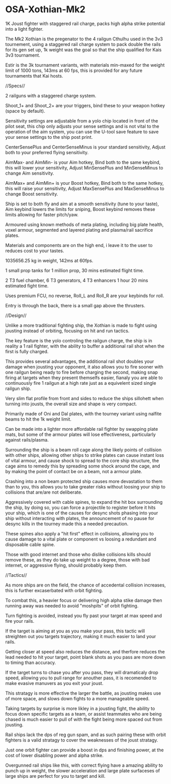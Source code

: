 # OSA-Xothian-Mk2
1K Joust fighter with staggered rail charge, packs high alpha strike potential into a light fighter.

The Mk2 Xothian is the pregenator to the 4 railgun Cthulhu used in the 3v3 tournement, using a staggered rail charge system to pack double the rails for its gen set up, 1k weight was the goal so that the ship qualified for Kais 3v3 tournament.

Estir is the 3k tournament variants, with materials min-maxed for the weight limit of 1000 tons, 143ms at 60 fps, this is provided for any future tournaments that Kai hosts.

//Specs//

2 railguns with a staggered charge system.

Shoot_1+ and Shoot_2+ are your triggers, bind these to your weapon hotkey (space by default).

Sensitivity settings are adjustable from a yolo chip located in front of the pilot seat, this chip only adjusts your sense settings and is not vital to the operation of the aim system, you can use the U-tool save feature to save your sense settings to the ship post print.

CenterSensePlus and CenterSenseMinus is your standard sensitivity, Adjust both to your preferred flying sensitivity.

AimMax- and AimMin- is your Aim hotkey, Bind both to the same keybind, this will lower your sensitivity, Adjust MinSensePlus and MinSenseMinus to change Aim sensitivity.

AimMax+ and AimMin+ is your Boost hotkey, Bind both to the same hotkey, this will raise your sensitivity, Adjust MaxSensePlus and MaxSenseMinus to change Boost sensitivity.

Ship is set to both fly and aim at a smooth sensitivity (tune to your taste), Aim keybind lowers the limits for sniping, Boost keybind removes these limits allowing for faster pitch/yaw.

Armoured using known methods of meta plating, including big plate health, voxel armour, segmented and layered plating and plasma/rail sacrifice plates.

Materials and components are on the high end, i leave it to the user to reduces cost to your tastes.

1035656.25 kg in weight, 142ms at 60fps.

1 small prop tanks for 1 million prop, 30 mins estimated flight time.

2 T3 fuel chamber, 6 T3 generators, 4 T3 enhancers 1 hour 20 mins estimated fight time.

Uses premium FCU, no reverse, Roll_L and Roll_R are your keybinds for roll.

Entry is through the back, there is a small gap above the thrusters.

//Design//

Unlike a more traditional fighting ship, the Xothian is made to fight using jousting instead of orbiting, focusing on hit and run tactics.

The key feature is the yolo controling the railgun charge, the ship is in reality a 1 rail fighter, with the ability to buffer a additional rail shot when the first is fully charged.

This provides several advantages, the additional rail shot doubles your damage when jousting your opponent, it also allows you to fire sooner with one railgun being ready to fire before charging the second, making snap firing at targets when they present themselfs easier, fianaly you are able to continuously fire 1 railgun at a high rate just as a equivelent sized single railgun ship.

Very slim flat profile from front and sides to reduce the ships sillohett when turning into jousts, the overall size and shape is very compact.

Primarily made of Oni and Dal plates, with the tourney variant using nalfite beams to hit the 1k weight limit.

Can be made into a lighter more affordable rail fighter by swapping plate mats, but some of the armour plates will lose effectiveness, particularly against rails/plasma.

Surrounding the ship is a beam roll cage along the likely points of collision with other ships, allowing other ships to strike plates can cause instant loss of vital armour, and cause shock to spread to the core ship structure, the cage aims to remedy this by spreading some shock around the cage, and by making the point of contact be on a beam, not a armour plate.

Crashing into a non beam protected ship causes more devastation to them than to you, this allows you to take greater risks without loosing your ship to collisions that are/are not deliberate.

Aggressively covered with cable spines, to expand the hit box surrounding the ship, by doing so, you can force a projectile to register before it hits your ship, which is one of the causes for desync shots phasing into your ship without interacting with plates, the announcement of no pause for desync kills in the tourney made this a needed precaution.

These spines also apply a "hit first" effect in collisions, allowing you to cause damage to a vital plate or component vs loosing a redundant and disposable cable spine.

Those with good internet and those who dislike collisions kills should remove these, as they do take up weight to a degree, those with bad internet, or aggressive flying, should probably keep them.

//Tactics//

As more ships are on the field, the chance of accedental collision increases, this is further excaserbated with orbit fighting.

To combat this, a heavier focus or delivering high alpha stike damage then running away was needed to avoid "moshpits" of orbit fighting.

Turn fighting is avoided, instead you fly past your target at max speed and fire your rails.

If the target is aiming at you as you make your pass, this tactic will streighten out you targets trajectory, making it much easier to land your rails.

Getting closer at speed also reduces the distance, and therfore reduces the lead needed to hit your target, point blank shots as you pass are more down to timing than accuracy.

If the target turns to chase you after you pass, they will dramaticaly drop speed, allowing you to pull range for anouther pass, it is recomended to make evasive manuvers as you exit your joust.

This stratagy is more effective the larger the battle, as jousting makes use of more space, and slows down fights to a more manageable speed.

Taking targets by surprise is more likley in a jousting fight, the ability to focus down specific targets as a team, or assist teammates who are being chased is much easier to pull of with the fight being more spaced out from jousting.

Rail ships lack the dps of reg gun spam, and as such pairing these with orbit fighters is a valid stratagy to cover the weaknesses of the joust stratagy.

Just one orbit fighter can provide a boost in dps and finishing power, at the cost of lower disabling power and alpha strike.

Overgunned rail ships like this, with correct flying have a amazing ability to punch up in weight, the slower acceleration and large plate surfaceses of large ships are perfect for you to target and kill.
